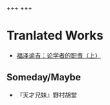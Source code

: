+++
+++
# Tranlated Works
- [福泽谕吉：论学者的职责（上）](https://mp.weixin.qq.com/s/PhjhsphDbMZvvjS2XNu18Q)

## Someday/Maybe 

- 『天才兄妹』野村胡堂